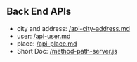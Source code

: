  **Back End APIs**
--
* city and address:  <a href="api-city-address.md">/api-city-address.md</a>
* user:  <a href="api-user.md">/api-user.md</a>
* place: <a href="api-place.md">/api-place.md</a>
* Short Doc: <a href="method-path-server.js">/method-path-server.js</a>
